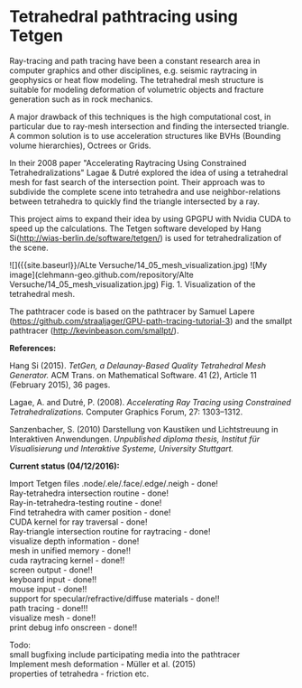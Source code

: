 Tetrahedral pathtracing using Tetgen
===================================

Ray-tracing and path tracing have been a constant research area in computer graphics and
other disciplines, e.g. seismic raytracing in geophysics or heat flow modeling. The tetrahedral mesh structure
is suitable for modeling deformation of volumetric objects and fracture generation such as in rock mechanics.

A major drawback of this techniques is the high computational cost, in particular
due to ray-mesh intersection and finding the intersected triangle. A common solution is to use
acceleration structures like BVHs (Bounding volume hierarchies), Octrees or Grids.

In their 2008 paper "Accelerating Raytracing Using Constrained Tetrahedralizations" Lagae & Dutré
explored the idea of using a tetrahedral mesh for fast search of the intersection point. Their approach
was to subdivide the complete scene into tetrahedra and use neighbor-relations between tetrahedra
to quickly find the triangle intersected by a ray.

This project aims to expand their idea by using GPGPU with Nvidia CUDA to speed up the calculations.
The Tetgen software developed by Hang Si(http://wias-berlin.de/software/tetgen/) is used for tetrahedralization
of the scene.  

![]({{site.baseurl}}/ALte Versuche/14_05_mesh_visualization.jpg)
![My image](clehmann-geo.github.com/repository/Alte Versuche/14_05_mesh_visualization.jpg)
Fig. 1. Visualization of the tetrahedral mesh. 


The pathtracer code is based on the pathtracer by Samuel Lapere (https://github.com/straaljager/GPU-path-tracing-tutorial-3)
and the smallpt pathtracer (http://kevinbeason.com/smallpt/).

**References:**

Hang Si (2015). _TetGen, a Delaunay-Based Quality Tetrahedral Mesh Generator._ ACM Trans. on Mathematical Software. 41 (2), Article 11 (February 2015), 36 pages.

Lagae, A. and Dutré, P. (2008). _Accelerating Ray Tracing using Constrained Tetrahedralizations._ Computer Graphics Forum, 27: 1303–1312.

Sanzenbacher, S. (2010) Darstellung von Kaustiken und Lichtstreuung in Interaktiven Anwendungen. _Unpublished diploma thesis, Institut für Visualisierung und Interaktive Systeme, University Stuttgart._
  
**Current status (04/12/2016):**  

Import Tetgen files .node/.ele/.face/.edge/.neigh  - done!  
Ray-tetrahedra intersection routine - done!  
Ray-in-tetrahedra-testing routine - done!  
Find tetrahedra with camer position - done!  
CUDA kernel for ray traversal - done!  
Ray-triangle intersection routine for raytracing - done!  
visualize depth information - done!  
mesh in unified memory - done!!  
cuda raytracing kernel - done!!  
screen output - done!!  
keyboard input - done!!  
mouse input - done!!  
support for specular/refractive/diffuse materials - done!!  
path tracing - done!!!  
visualize mesh - done!!  
print debug info onscreen - done!!
  
Todo:   
small bugfixing
include participating media into the pathtracer  
Implement mesh deformation - Müller et al. (2015)  
properties of tetrahedra - friction etc.
